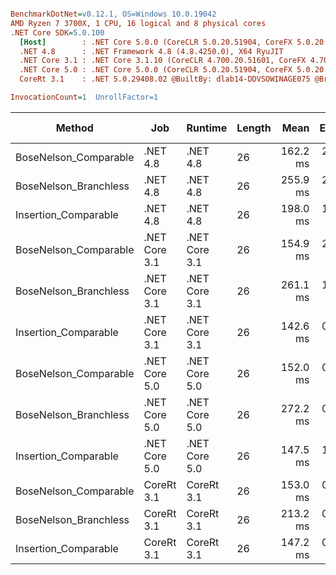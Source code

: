 ``` ini

BenchmarkDotNet=v0.12.1, OS=Windows 10.0.19042
AMD Ryzen 7 3700X, 1 CPU, 16 logical and 8 physical cores
.NET Core SDK=5.0.100
  [Host]        : .NET Core 5.0.0 (CoreCLR 5.0.20.51904, CoreFX 5.0.20.51904), X64 RyuJIT
  .NET 4.8      : .NET Framework 4.8 (4.8.4250.0), X64 RyuJIT
  .NET Core 3.1 : .NET Core 3.1.10 (CoreCLR 4.700.20.51601, CoreFX 4.700.20.51901), X64 RyuJIT
  .NET Core 5.0 : .NET Core 5.0.0 (CoreCLR 5.0.20.51904, CoreFX 5.0.20.51904), X64 RyuJIT
  CoreRt 3.1    : .NET 5.0.29408.02 @BuiltBy: dlab14-DDVSOWINAGE075 @Branch: master @Commit: 4ce1c21ac0d4d1a3b7f7a548214966f69ac9f199, X64 AOT

InvocationCount=1  UnrollFactor=1  

```
|                Method |           Job |       Runtime | Length |     Mean |   Error |  StdDev | Gen 0 | Gen 1 | Gen 2 | Allocated |
|---------------------- |-------------- |-------------- |------- |---------:|--------:|--------:|------:|------:|------:|----------:|
| BoseNelson_Comparable |      .NET 4.8 |      .NET 4.8 |     26 | 162.2 ms | 2.64 ms | 2.47 ms |     - |     - |     - |         - |
| BoseNelson_Branchless |      .NET 4.8 |      .NET 4.8 |     26 | 255.9 ms | 2.14 ms | 2.00 ms |     - |     - |     - |         - |
|  Insertion_Comparable |      .NET 4.8 |      .NET 4.8 |     26 | 198.0 ms | 1.50 ms | 1.25 ms |     - |     - |     - |         - |
| BoseNelson_Comparable | .NET Core 3.1 | .NET Core 3.1 |     26 | 154.9 ms | 2.73 ms | 2.55 ms |     - |     - |     - |         - |
| BoseNelson_Branchless | .NET Core 3.1 | .NET Core 3.1 |     26 | 261.1 ms | 1.08 ms | 1.01 ms |     - |     - |     - |     496 B |
|  Insertion_Comparable | .NET Core 3.1 | .NET Core 3.1 |     26 | 142.6 ms | 0.95 ms | 0.89 ms |     - |     - |     - |         - |
| BoseNelson_Comparable | .NET Core 5.0 | .NET Core 5.0 |     26 | 152.0 ms | 0.32 ms | 0.27 ms |     - |     - |     - |         - |
| BoseNelson_Branchless | .NET Core 5.0 | .NET Core 5.0 |     26 | 272.2 ms | 0.96 ms | 0.86 ms |     - |     - |     - |         - |
|  Insertion_Comparable | .NET Core 5.0 | .NET Core 5.0 |     26 | 147.5 ms | 1.24 ms | 1.16 ms |     - |     - |     - |         - |
| BoseNelson_Comparable |    CoreRt 3.1 |    CoreRt 3.1 |     26 | 153.0 ms | 0.31 ms | 0.27 ms |     - |     - |     - |         - |
| BoseNelson_Branchless |    CoreRt 3.1 |    CoreRt 3.1 |     26 | 213.2 ms | 0.71 ms | 0.60 ms |     - |     - |     - |         - |
|  Insertion_Comparable |    CoreRt 3.1 |    CoreRt 3.1 |     26 | 147.2 ms | 0.99 ms | 0.93 ms |     - |     - |     - |         - |
